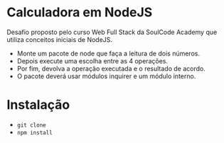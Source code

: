 # Calculadora em NodeJS
Desafio proposto pelo curso Web Full Stack da SoulCode Academy que utiliza conceitos iniciais de NodeJS.

 * Monte um pacote de node que faça a leitura de dois números.
 * Depois execute uma escolha entre as 4 operações.
 * Por fim, devolva a operação executada e o resultado de acordo.
 * O pacote deverá usar módulos inquirer e um módulo interno.
 
 # Instalação
 * `git clone`
 * `npm install`
 
